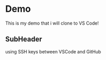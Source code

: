 # Demo

This is my demo that i will clone to VS Code!

## SubHeader

using SSH keys between VSCode and GitHub